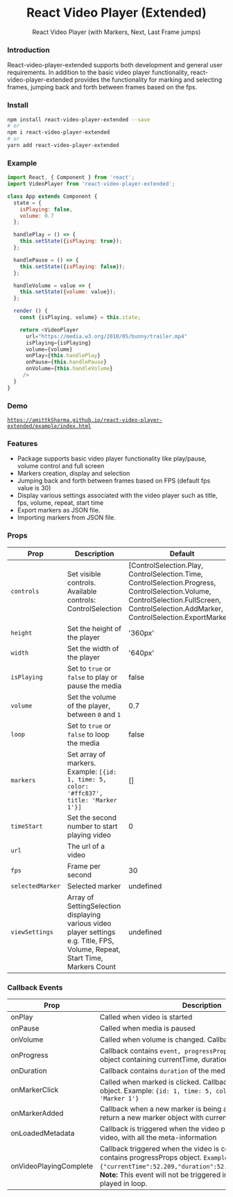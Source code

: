<h1 align='center'>
  React Video Player (Extended)
</h1>

<p align='center'>
  React Video Player (with Markers, Next, Last Frame jumps)
</p>

### Introduction

React-video-player-extended supports both development and general user requirements. In addition to the basic video player functionality, react-video-player-extended provides the functionality for marking and selecting frames, jumping back and forth between frames based on the fps.

### Install

```bash
npm install react-video-player-extended --save
# or
npm i react-video-player-extended
# or
yarn add react-video-player-extended
```

### Example

```js
import React, { Component } from 'react';
import VideoPlayer from 'react-video-player-extended';

class App extends Component {
  state = {
    isPlaying: false,
    volume: 0.7
  };

  handlePlay = () => {
    this.setState({isPlaying: true});
  };

  handlePause = () => {
    this.setState({isPlaying: false});
  };

  handleVolume = value => {
    this.setState({volume: value});
  };

  render () {
    const {isPlaying, volume} = this.state;

    return <VideoPlayer
      url="https://media.w3.org/2010/05/bunny/trailer.mp4"
      isPlaying={isPlaying}
      volume={volume}
      onPlay={this.handlePlay}
      onPause={this.handlePause}
      onVolume={this.handleVolume}
     />
  }
}
```

### Demo

[`https://amittkSharma.github.io/react-video-player-extended/example/index.html`](https://amittkSharma.github.io/react-video-player-extended/example/index.html)

### Features

- Package supports basic video player functionality like play/pause, volume control and full screen
- Markers creation, display and selection
- Jumping back and forth between frames based on FPS (default fps value is 30)
- Display various settings associated with the video player such as title, fps, volume, repeat, start time
- Export markers as JSON file.
- Importing markers from JSON file.

### Props

Prop | Description | Default
---- | ----------- | -------
`controls` | Set visible controls. Available controls: ControlSelection | [ControlSelection.Play, ControlSelection.Time, ControlSelection.Progress, ControlSelection.Volume, ControlSelection.FullScreen, ControlSelection.AddMarker, ControlSelection.ExportMarkers]
`height` | Set the height of the player | '360px'
`width` | Set the width of the player | '640px'
`isPlaying` | Set to `true` or `false` to play or pause the media | false
`volume` | Set the volume of the player, between `0` and `1` | 0.7
`loop` | Set to `true` or `false` to loop the media | false
`markers` | Set array of markers. Example: `[{id: 1, time: 5, color: '#ffc837', title: 'Marker 1'}]` | []
`timeStart` | Set the second number to start playing video | 0
`url` | The url of a video |
`fps` | Frame per second | 30
`selectedMarker` | Selected marker | undefined
`viewSettings` | Array of SettingSelection displaying various video player settings e.g. Title, FPS, Volume, Repeat, Start Time, Markers Count | undefined

### Callback Events

Prop | Description | Version
---- | ----------- | --------
onPlay | Called when video is started
onPause | Called when media is paused
onVolume | Called when volume is changed. Callback contains `volume`
onProgress | Callback contains `event, progressProps`, ProgressProps is an object containing currentTime, duration and percentage,
onDuration | Callback contains `duration` of the media, in seconds
onMarkerClick | Called when marked is clicked. Callback contains marker object. Example: `{id: 1, time: 5, color: '#ffc837', title: 'Marker 1'}`
onMarkerAdded | Callback when a new marker is being added, this API will return a new marker object with current time. | 8.0.0
onLoadedMetadata| Callback is triggered when the video player is loaded with new video, with all the meta-information
onVideoPlayingComplete| Callback triggered when the video is completely played contains progressProps object. `Example: {"currentTime":52.209,"duration":52.209,"percentage":100}`. <b>Note:</b> This event will not be triggered in case video is being played in loop. | 8.3.0
